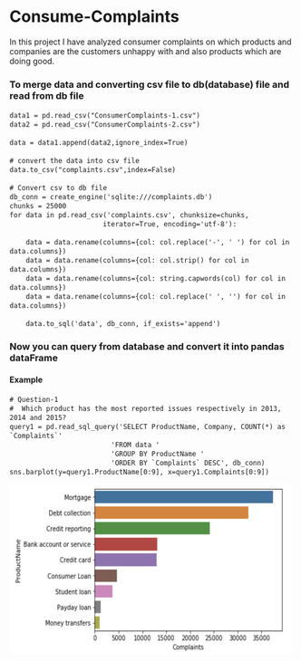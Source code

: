 # Consume-Complaints
In this project I have analyzed consumer complaints on which products and companies are the customers unhappy with and also products which are doing good.

### To merge data and converting csv file to db(database) file and read from db file
```
data1 = pd.read_csv("ConsumerComplaints-1.csv")
data2 = pd.read_csv("ConsumerComplaints-2.csv")

data = data1.append(data2,ignore_index=True)

# convert the data into csv file
data.to_csv("complaints.csv",index=False)

# Convert csv to db file
db_conn = create_engine('sqlite:///complaints.db')
chunks = 25000
for data in pd.read_csv('complaints.csv', chunksize=chunks,
                       iterator=True, encoding='utf-8'):
    
    data = data.rename(columns={col: col.replace('-', ' ') for col in data.columns})
    data = data.rename(columns={col: col.strip() for col in data.columns})
    data = data.rename(columns={col: string.capwords(col) for col in data.columns})
    data = data.rename(columns={col: col.replace(' ', '') for col in data.columns})
    
    data.to_sql('data', db_conn, if_exists='append')
```

### Now you can query from database and convert it into pandas dataFrame
#### Example
```
# Question-1
#  Which product has the most reported issues respectively in 2013, 2014 and 2015?
query1 = pd.read_sql_query('SELECT ProductName, Company, COUNT(*) as `Complaints`'
                         'FROM data '
                         'GROUP BY ProductName '
                         'ORDER BY `Complaints` DESC', db_conn)
sns.barplot(y=query1.ProductName[0:9], x=query1.Complaints[0:9])
```
<img src="https://github.com/Sidharth1998/Consumer_Complaints/blob/master/plot1.png" width="500" height="300">
